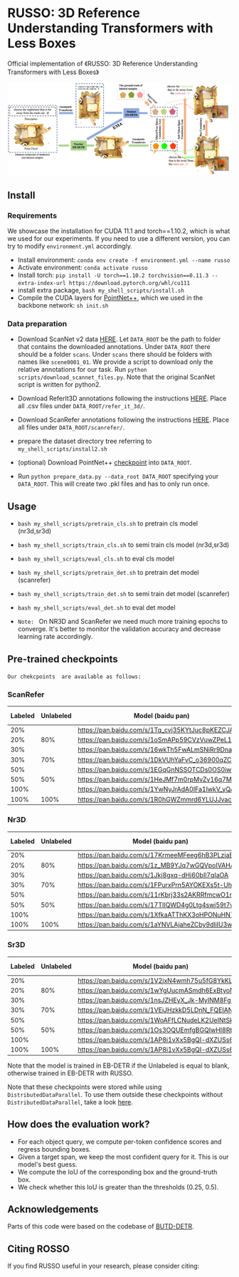 # RUSSO: 3D Reference Understanding Transformers with Less Boxes



Official implementation of 《RUSSO: 3D Reference Understanding Transformers with Less Boxes》


![teaser](main2.png)

<!-- **Note:** -->

## Install

### Requirements
We showcase the installation for CUDA 11.1 and torch==1.10.2, which is what we used for our experiments.
If you need to use a different version, you can try to modify `environment.yml` accordingly.

- Install environment: `conda env create -f environment.yml --name russo`
- Activate environment: `conda activate russo`
- Install torch: `pip install -U torch==1.10.2 torchvision==0.11.3 --extra-index-url https://download.pytorch.org/whl/cu111`
- install extra package, `bash my_shell_scripts/install.sh`
- Compile the CUDA layers for [PointNet++](http://arxiv.org/abs/1706.02413), which we used in the backbone
  network: `sh init.sh`

### Data preparation

- Download ScanNet v2 data [HERE](https://github.com/ScanNet/ScanNet). Let `DATA_ROOT` be the path to folder that contains the downloaded annotations. Under `DATA_ROOT` there should be a folder `scans`. Under `scans` there should be folders with names like `scene0001_01`. We provide a script to download only the relative annotations for our task. Run `python scripts/download_scannet_files.py`. Note that the original ScanNet script is written for python2.

- Download ReferIt3D annotations following the instructions [HERE](https://github.com/referit3d/referit3d). Place all .csv files under `DATA_ROOT/refer_it_3d/`.

- Download ScanRefer annotations following the instructions [HERE](https://github.com/daveredrum/ScanRefer). Place all files under `DATA_ROOT/scanrefer/`.
- prepare the dataset directory tree referring to `my_shell_scripts/install2.sh`
<!-- - Download [object detector's outputs](https://drive.google.com/file/d/1OAArYe2NIfwSURiv6_ORbKAlYbOwfpVS/view?usp=sharing). Unzip inside `DATA_ROOT`. -->

- (optional) Download PointNet++ [checkpoint](https://drive.google.com/file/d/1JwMTOaMWfK0JgOBBHU_2oBGXp9ORo9Q3/view?usp=sharing) into `DATA_ROOT`.

- Run `python prepare_data.py --data_root DATA_ROOT` specifying your `DATA_ROOT`. This will create two .pkl files and has to only run once.

## Usage

- `bash my_shell_scripts/pretrain_cls.sh` to pretrain cls model (nr3d,sr3d) 
- `bash my_shell_scripts/train_cls.sh` to semi train cls model (nr3d,sr3d) 
- `bash my_shell_scripts/eval_cls.sh` to eval cls model 


- `bash my_shell_scripts/pretrain_det.sh` to pretrain det model (scanrefer) 
- `bash my_shell_scripts/train_det.sh` to semi train det model (scanrefer) 
- `bash my_shell_scripts/eval_det.sh` to eval det model 


- `Note: ` On NR3D and ScanRefer we need much more training epochs to converge. It's better to monitor the validation accuracy and decrease learning rate accordingly.

## Pre-trained checkpoints
`Our chekcpoints  are available as follows: `




### ScanRefer

| Labeled | Unlabeled | Model (baidu pan)                               | extract  code |
| ------- | --------- | ----------------------------------------------- | ------------- |
| 20%     |           | https://pan.baidu.com/s/1Tq_cvj35KYtJuc8pKEZCJA | bft2          |
| 20%     | 80%       | https://pan.baidu.com/s/1oSmAPp59CVzVuwZPeL1BMA | twkp          |
| 30%     |           | https://pan.baidu.com/s/16wkTh5FwALmSNiRr9DnafQ | a958          |
| 30%     | 70%       | https://pan.baidu.com/s/1DkVUhYaFvC_o36900qZCtQ | phyc          |
| 50%     |           | https://pan.baidu.com/s/1EGqGnNSSOTCDs0OS0iwmyg | h7b4          |
| 50%     | 50%       | https://pan.baidu.com/s/1HeJMf7m0rpMvZv16q7MRNg | rzw3          |
| 100%    |           | https://pan.baidu.com/s/1YwNyJrAdA0IFa1lwkV_yQA | y4yi          |
| 100%    | 100%      | https://pan.baidu.com/s/1R0hGWZmmrd6YLUJJvacnyw | gwgg          |





### Nr3D

| Labeled | Unlabeled | Model (baidu pan)                               | extract  code |
| ------- | --------- | ----------------------------------------------- | ------------- |
| 20%     |           | https://pan.baidu.com/s/17KrmeeMFeeg6hB3PLziaBQ | ehfk          |
| 20%     | 80%       | https://pan.baidu.com/s/1z_MB9YJq7wGQVpoIVAHAHg | my44          |
| 30%     |           | https://pan.baidu.com/s/1Jkj8gxq-dHj60bIl7qIaOA | kdgt          |
| 30%     | 70%       | https://pan.baidu.com/s/1FPurxPrn5AYOKEXs5t-UhA | mbbj          |
| 50%     |           | https://pan.baidu.com/s/11rKbrj33s2AKRRfmcwO1rQ | ujvw          |
| 50%     | 50%       | https://pan.baidu.com/s/17TIIQWD4g0Ltg4swj59t7w | e7j8          |
| 100%    |           | https://pan.baidu.com/s/1XfkaATThKX3oHPONuHN7gQ | k83c          |
| 100%    | 100%      | https://pan.baidu.com/s/1aYNVLAjaheZCby9dliIU3w | 1gm1          |









### Sr3D

| Labeled | Unlabeled | Model (baidu pan)                               | extract  code |
| ------- | --------- | ----------------------------------------------- | ------------- |
| 20%     |           | https://pan.baidu.com/s/1V2jxN4wmh75u5fG8YkKLrA | b7ka          |
| 20%     | 80%       | https://pan.baidu.com/s/1wYgUucmASmdh6ExBtyoN5Q | str6          |
| 30%     |           | https://pan.baidu.com/s/1nsJZHEyX_Jk-MyINM8Fg3g | 1sx3          |
| 30%     | 70%       | https://pan.baidu.com/s/1VEiJHzkkD5LDnN_FQEIANg | pd6v          |
| 50%     |           | https://pan.baidu.com/s/1WoAFfLCNudeLK2UeINtSkQ | rbzc          |
| 50%     | 50%       | https://pan.baidu.com/s/1Os3OQUEmfgBGQIwHI8Rt6A | hwba          |
| 100%    |           | https://pan.baidu.com/s/1AP8i1vXx5BgQI-dXZUSs6w | piff          |
| 100%    | 100%      | https://pan.baidu.com/s/1AP8i1vXx5BgQI-dXZUSs6w | piff          |



Note that the model is trained in EB-DETR if the Unlabeled is equal to blank, otherwise trained in EB-DETR with RUSSO. 



<!-- Download our checkpoints for :[SR3D_det](https://zenodo.org/record/6430189/files/sr3d_butd_det_52.1_27.pth?download=1), [NR3D_det](https://zenodo.org/record/6430189/files/bdetr_nr3d_43.3.pth?download=1), [ScanRefer_det](https://zenodo.org/record/6430189/files/scanrefer_det_52.2.pth?download=1), [SR3D_cls](https://zenodo.org/record/6430189/files/bdetr_sr3d_cls_67.1.pth?download=1), [NR3D_cls](https://zenodo.org/record/6430189/files/bdetr_nr3d_cls_55.4.pth?download=1). Add `--checkpoint_path CKPT_NAME` to the above scripts in order to utilize the stored checkpoints. -->




Note that these checkpoints were stored while using `DistributedDataParallel`. To use them outside these checkpoints without `DistributedDataParallel`, take a look [here](https://discuss.pytorch.org/t/solved-keyerror-unexpected-key-module-encoder-embedding-weight-in-state-dict/1686).




## How does the evaluation work?
- For each object query, we compute per-token confidence scores and regress bounding boxes.
- Given a target span, we keep the most confident query for it. This is our model's best guess.
- We compute the IoU of the corresponding box and the ground-truth box.
- We check whether this IoU is greater than the thresholds (0.25, 0.5).



## Acknowledgements
Parts of this code were based on the codebase of  [BUTD-DETR](https://github.com/nickgkan/butd_detr).




## Citing ROSSO
If you find RUSSO useful in your research, please consider citing:
```bibtex
```



<!-- ## License
The majority of BUTD-DETR code is licensed under CC-BY-NC, however portions of the project are available under separate license terms: [MDETR](https://github.com/ashkamath/mdetr) is licensed under the Apache 2.0 license; and [Group-Free](https://github.com/zeliu98/Group-Free-3D) is licensed under the MIT license. -->

